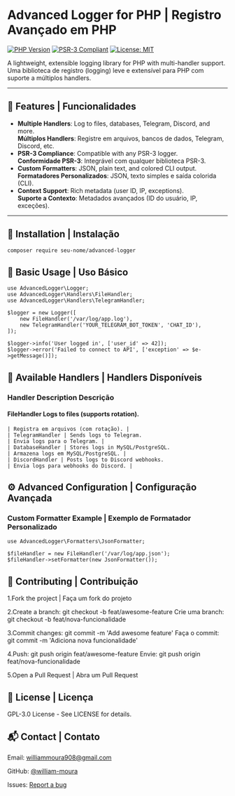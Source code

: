 # Advanced Logger for PHP | Registro Avançado em PHP

[![PHP Version](https://img.shields.io/badge/PHP-8.1%2B-blue.svg)](https://php.net)
[![PSR-3 Compliant](https://img.shields.io/badge/PSR--3-compliant-blueviolet.svg)](https://www.php-fig.org/psr/psr-3/)
[![License: MIT](https://img.shields.io/badge/License-MIT-green.svg)](LICENSE)

A lightweight, extensible logging library for PHP with multi-handler support.  
Uma biblioteca de registro (logging) leve e extensível para PHP com suporte a múltiplos handlers.

---

## 🌟 Features | Funcionalidades

- **Multiple Handlers**: Log to files, databases, Telegram, Discord, and more.  
  **Múltiplos Handlers**: Registre em arquivos, bancos de dados, Telegram, Discord, etc.
- **PSR-3 Compliance**: Compatible with any PSR-3 logger.  
  **Conformidade PSR-3**: Integrável com qualquer biblioteca PSR-3.
- **Custom Formatters**: JSON, plain text, and colored CLI output.  
  **Formatadores Personalizados**: JSON, texto simples e saída colorida (CLI).
- **Context Support**: Rich metadata (user ID, IP, exceptions).  
  **Suporte a Contexto**: Metadados avançados (ID do usuário, IP, exceções).

---

## 🚀 Installation | Instalação

```bash
composer require seu-nome/advanced-logger
```
## 📖 Basic Usage | Uso Básico
```
use AdvancedLogger\Logger;
use AdvancedLogger\Handlers\FileHandler;
use AdvancedLogger\Handlers\TelegramHandler;

$logger = new Logger([
    new FileHandler('/var/log/app.log'),
    new TelegramHandler('YOUR_TELEGRAM_BOT_TOKEN', 'CHAT_ID'),
]);

$logger->info('User logged in', ['user_id' => 42]);
$logger->error('Failed to connect to API', ['exception' => $e->getMessage()]);
```

## 🔧 Available Handlers | Handlers Disponíveis
### Handler	Description	Descrição
#### FileHandler	Logs to files (supports rotation).
```
| Registra em arquivos (com rotação). |
| TelegramHandler | Sends logs to Telegram.
| Envia logs para o Telegram. |
| DatabaseHandler | Stores logs in MySQL/PostgreSQL.
| Armazena logs em MySQL/PostgreSQL. |
| DiscordHandler | Posts logs to Discord webhooks.
| Envia logs para webhooks do Discord. |
```

## ⚙️ Advanced Configuration | Configuração Avançada
### Custom Formatter Example | Exemplo de Formatador Personalizado
```
use AdvancedLogger\Formatters\JsonFormatter;

$fileHandler = new FileHandler('/var/log/app.json');
$fileHandler->setFormatter(new JsonFormatter());
```
## 🤝 Contributing | Contribuição
1.Fork the project | Faça um fork do projeto

2.Create a branch: git checkout -b feat/awesome-feature
Crie uma branch: git checkout -b feat/nova-funcionalidade

3.Commit changes: git commit -m 'Add awesome feature'
Faça o commit: git commit -m 'Adiciona nova funcionalidade'

4.Push: git push origin feat/awesome-feature
Envie: git push origin feat/nova-funcionalidade

5.Open a Pull Request | Abra um Pull Request

## 📜 License | Licença
GPL-3.0 License - See LICENSE for details.

## 📬 Contact | Contato
Email: williammoura908@gmail.com

GitHub: [@william-moura](https://github.com/william-moura)

Issues: [Report a bug](https://github.com/william-moura/advanced-logger/issues)